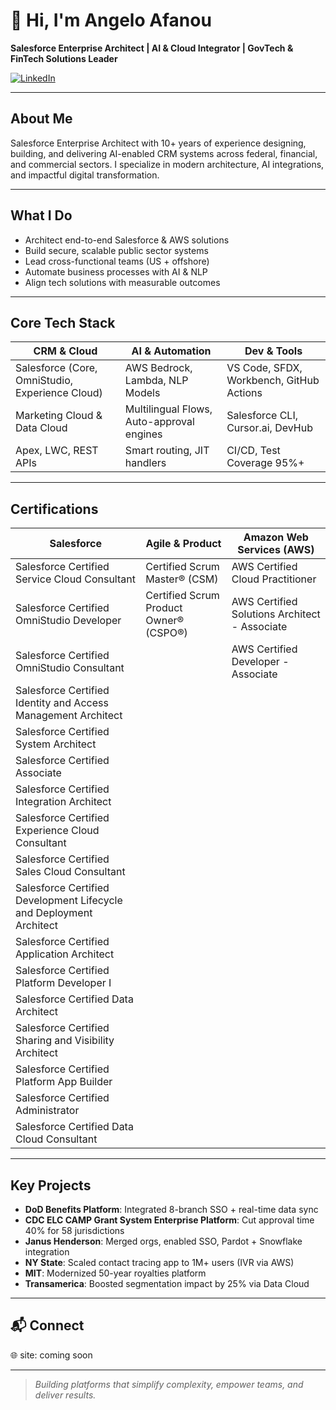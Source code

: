 <!-- GitHub README: Angelo Afanou -->

# 👋 Hi, I'm Angelo Afanou  
**Salesforce Enterprise Architect | AI & Cloud Integrator | GovTech & FinTech Solutions Leader**

[![LinkedIn](https://img.shields.io/badge/LinkedIn-Angelo-blue?logo=linkedin)](www.linkedin.com/in/angeloafanou)

---

## About Me
Salesforce Enterprise Architect with 10+ years of experience designing, building, and delivering AI-enabled CRM systems across federal, financial, and commercial sectors. I specialize in modern architecture, AI integrations, and impactful digital transformation.

---

## What I Do
- Architect end-to-end Salesforce & AWS solutions
- Build secure, scalable public sector systems  
- Lead cross-functional teams (US + offshore)  
- Automate business processes with AI & NLP  
- Align tech solutions with measurable outcomes

---

## Core Tech Stack

| CRM & Cloud | AI & Automation | Dev & Tools |
|-------------|-----------------|-------------|
| Salesforce (Core, OmniStudio, Experience Cloud) | AWS Bedrock, Lambda, NLP Models | VS Code, SFDX, Workbench, GitHub Actions |
| Marketing Cloud & Data Cloud | Multilingual Flows, Auto-approval engines | Salesforce CLI, Cursor.ai, DevHub |
| Apex, LWC, REST APIs | Smart routing, JIT handlers | CI/CD, Test Coverage 95%+ |

---

## Certifications

| **Salesforce** | **Agile & Product** | **Amazon Web Services (AWS)** |
|----------------|---------------------|-------------------------------|
| Salesforce Certified Service Cloud Consultant | Certified Scrum Master® (CSM) | AWS Certified Cloud Practitioner |
| Salesforce Certified OmniStudio Developer | Certified Scrum Product Owner® (CSPO®) | AWS Certified Solutions Architect - Associate |
| Salesforce Certified OmniStudio Consultant |  | AWS Certified Developer - Associate |
| Salesforce Certified Identity and Access Management Architect |  |  |
| Salesforce Certified System Architect |  |  |
| Salesforce Certified Associate |  |  |
| Salesforce Certified Integration Architect |  |  |
| Salesforce Certified Experience Cloud Consultant |  |  |
| Salesforce Certified Sales Cloud Consultant |  |  |
| Salesforce Certified Development Lifecycle and Deployment Architect |  |  |
| Salesforce Certified Application Architect |  |  |
| Salesforce Certified Platform Developer I |  |  |
| Salesforce Certified Data Architect |  |  |
| Salesforce Certified Sharing and Visibility Architect |  |  |
| Salesforce Certified Platform App Builder |  |  |
| Salesforce Certified Administrator |  |  |
| Salesforce Certified Data Cloud Consultant |  |  |


---

## Key Projects

- **DoD Benefits Platform**: Integrated 8-branch SSO + real-time data sync  
- **CDC ELC CAMP Grant System Enterprise Platform**: Cut approval time 40% for 58 jurisdictions  
- **Janus Henderson**: Merged orgs, enabled SSO, Pardot + Snowflake integration  
- **NY State**: Scaled contact tracing app to 1M+ users (IVR via AWS)  
- **MIT**: Modernized 50-year royalties platform  
- **Transamerica**: Boosted segmentation impact by 25% via Data Cloud

---

## 📬 Connect
🌐 site: coming soon

---

> *Building platforms that simplify complexity, empower teams, and deliver results.*

